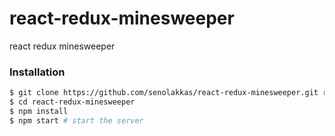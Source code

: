 # react-redux-minesweeper
react redux minesweeper 

### Installation

```sh
$ git clone https://github.com/senolakkas/react-redux-minesweeper.git react-redux-minesweeper
$ cd react-redux-minesweeper
$ npm install
$ npm start # start the server
```

